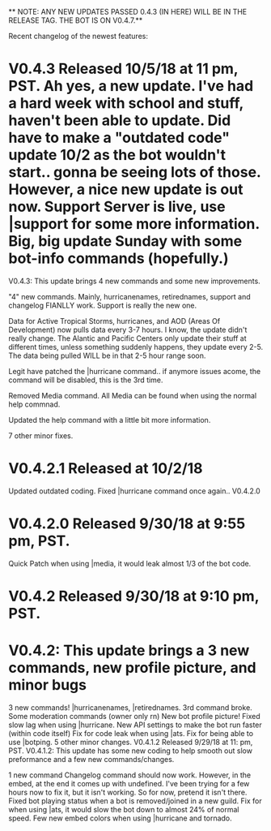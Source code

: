 ** NOTE: ANY NEW UPDATES PASSED 0.4.3 (IN HERE) WILL BE IN THE RELEASE TAG. THE BOT IS ON V0.4.7.**



Recent changelog of the newest features:


# V0.4.3 Released 10/5/18 at 11 pm, PST. Ah yes, a new update. I've had a hard week with school and stuff, haven't been able to update. Did have to make a "outdated code" update 10/2 as the bot wouldn't start.. gonna be seeing lots of those. However, a nice new update is out now. Support Server is live, use |support for some more information. Big, big update Sunday with some bot-info commands (hopefully.)
V0.4.3: This update brings 4 new commands and some new improvements.

"4" new commands. Mainly, hurricanenames, retirednames, support and changelog FIANLLY work. Support is really the new one.

Data for Active Tropical Storms, hurricanes, and AOD (Areas Of Development) now pulls data every 3-7 hours. I know, the update didn't really change. The Alantic and Pacific Centers only update their stuff at different times, unless something suddenly happens, they update every 2-5. The data being pulled WILL be in that 2-5 hour range soon.

Legit have patched the |hurricane command.. if anymore issues acome, the command will be disabled, this is the 3rd time.

Removed Media command. All Media can be found when using the normal help commnad.

Updated the help command with a little bit more information.

7 other minor fixes.

# V0.4.2.1 Released at 10/2/18

Updated outdated coding.
Fixed |hurricane command once again..
 V0.4.2.0

# V0.4.2.0 Released 9/30/18 at 9:55 pm, PST.

Quick Patch when using |media, it would leak almost 1/3 of the bot code.
# V0.4.2 Released 9/30/18 at 9:10 pm, PST.
# V0.4.2: This update brings a 3 new commands, new profile picture, and minor bugs

3 new commands! |hurricanenames, |retirednames. 3rd command broke.
Some moderation commands (owner only rn)
New bot profile picture!
Fixed slow lag when using |hurricane.
New API settings to make the bot run faster (within code itself)
Fix for code leak when using |ats.
Fix for being able to use |botping.
5 other minor changes.
V0.4.1.2 Released 9/29/18 at 11: pm, PST.
V0.4.1.2: This update has some new coding to help smooth out slow preformance and a few new commands/changes.

1 new command
Changelog command should now work. However, in the embed, at the end it comes up with undefined. I've been trying for a few hours now to fix it, but it isn't working. So for now, pretend it isn't there.
Fixed bot playing status when a bot is removed/joined in a new guild.
Fix for when using |ats, it would slow the bot down to almost 24% of normal speed.
Few new embed colors when using |hurricane and tornado.
